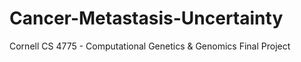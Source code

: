 # Cancer-Metastasis-Uncertainty
Cornell CS 4775 - Computational Genetics &amp; Genomics Final Project
